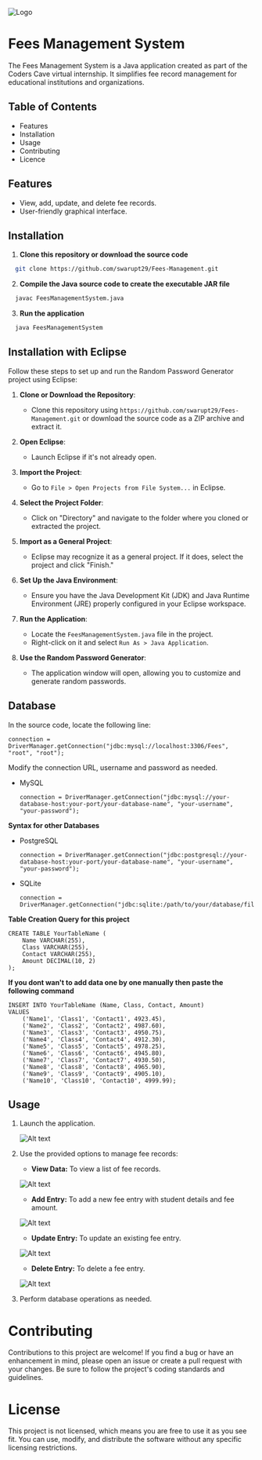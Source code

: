 
![Logo](https://github.com/swarupt29/Fees-Management/assets/118194258/3514b1cf-3b84-4f2c-8e55-ea2c9aefbf8e)


# Fees Management System

The Fees Management System is a Java application created as part of the Coders Cave virtual internship. It simplifies fee record management for educational institutions and organizations.

## Table of Contents
- Features
- Installation
- Usage
- Contributing
- Licence

## Features
- View, add, update, and delete fee records.
- User-friendly graphical interface.

## Installation

1. **Clone this repository or download the source code**

```bash
  git clone https://github.com/swarupt29/Fees-Management.git
```
2. **Compile the Java source code to create the executable JAR file**

```bash
  javac FeesManagementSystem.java
```
3. **Run the application**

``` bash
  java FeesManagementSystem
```

## Installation with Eclipse

Follow these steps to set up and run the Random Password Generator project using Eclipse:

1. **Clone or Download the Repository**: 
   - Clone this repository using `https://github.com/swarupt29/Fees-Management.git` or download the source code as a ZIP archive and extract it.

2. **Open Eclipse**:
   - Launch Eclipse if it's not already open.

3. **Import the Project**:
   - Go to `File > Open Projects from File System...` in Eclipse.

4. **Select the Project Folder**:
   - Click on "Directory" and navigate to the folder where you cloned or extracted the project.

5. **Import as a General Project**:
   - Eclipse may recognize it as a general project. If it does, select the project and click "Finish."

6. **Set Up the Java Environment**:
   - Ensure you have the Java Development Kit (JDK) and Java Runtime Environment (JRE) properly configured in your Eclipse workspace.

7. **Run the Application**:
   - Locate the `FeesManagementSystem.java` file in the project.
   - Right-click on it and select `Run As > Java Application`.

8. **Use the Random Password Generator**:
   - The application window will open, allowing you to customize and generate random passwords.

## Database
In the source code, locate the following line:

```
connection = DriverManager.getConnection("jdbc:mysql://localhost:3306/Fees", "root", "root");
```

Modify the connection URL, username and password as needed.

- MySQL
  
    ```
    connection = DriverManager.getConnection("jdbc:mysql://your-database-host:your-port/your-database-name", "your-username", "your-password");
    ```

**Syntax for other Databases**
  - PostgreSQL
    ```
    connection = DriverManager.getConnection("jdbc:postgresql://your-database-host:your-port/your-database-name", "your-username", "your-password");
    ```

- SQLite
    ```
    connection = DriverManager.getConnection("jdbc:sqlite:/path/to/your/database/file.db");
    ```

**Table Creation Query for this project**
```
CREATE TABLE YourTableName (
    Name VARCHAR(255),
    Class VARCHAR(255),
    Contact VARCHAR(255),
    Amount DECIMAL(10, 2)
);
```
**If you dont wan't to add data one by one manually then paste the following command**

```
INSERT INTO YourTableName (Name, Class, Contact, Amount)
VALUES
    ('Name1', 'Class1', 'Contact1', 4923.45),
    ('Name2', 'Class2', 'Contact2', 4987.60),
    ('Name3', 'Class3', 'Contact3', 4950.75),
    ('Name4', 'Class4', 'Contact4', 4912.30),
    ('Name5', 'Class5', 'Contact5', 4978.25),
    ('Name6', 'Class6', 'Contact6', 4945.80),
    ('Name7', 'Class7', 'Contact7', 4930.50),
    ('Name8', 'Class8', 'Contact8', 4965.90),
    ('Name9', 'Class9', 'Contact9', 4905.10),
    ('Name10', 'Class10', 'Contact10', 4999.99);
```

## Usage
1. Launch the application.
   
     ![Alt text](https://github.com/swarupt29/Fees-Management/assets/118194258/f471b99c-8c06-4a56-a625-b52f62d8f058)
   
2. Use the provided options to manage fee records:

   - **View Data:** To view a list of fee records.
     
   ![Alt text](https://github.com/swarupt29/Fees-Management/assets/118194258/f471b99c-8c06-4a56-a625-b52f62d8f058)


   - **Add Entry:** To add a new fee entry with student details and fee amount.
     
   ![Alt text](https://github.com/swarupt29/Fees-Management/assets/118194258/bbefceb2-a51c-4a53-b85b-1ec01573477b)  
     
   - **Update Entry:** To update an existing fee entry.
     
   ![Alt text](https://github.com/swarupt29/Fees-Management/assets/118194258/d6ef0ef8-18ea-4725-8069-cda05ffe8b89)
     
   - **Delete Entry:** To delete a fee entry.
     
   ![Alt text](https://github.com/swarupt29/Fees-Management/assets/118194258/9b692def-56ee-495a-bcb0-82e76c98eb75)
     

3. Perform database operations as needed.


# Contributing
Contributions to this project are welcome! If you find a bug or have an enhancement in mind, please open an issue or create a pull request with your changes. Be sure to follow the project's coding standards and guidelines.

# License
This project is not licensed, which means you are free to use it as you see fit. You can use, modify, and distribute the software without any specific licensing restrictions.
